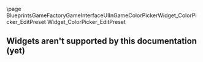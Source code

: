 \page BlueprintsGameFactoryGameInterfaceUIInGameColorPickerWidget_ColorPicker_EditPreset Widget_ColorPicker_EditPreset
## Widgets aren't supported by this documentation (yet)
